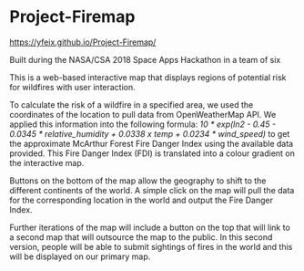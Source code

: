 # Project-Firemap
https://yfeix.github.io/Project-Firemap/

Built during the NASA/CSA 2018 Space Apps Hackathon in a team of six

This is a web-based interactive map that displays regions of potential risk for wildfires with user interaction.

To calculate the risk of a wildfire in a specified area, we used the coordinates of the location to pull data from OpenWeatherMap API.
We applied this information into the following formula:
  *10 * exp(ln2 - 0.45 - 0.0345 * relative_humidity + 0.0338 x temp + 0.0234 * wind_speed)*
to get the approximate McArthur Forest Fire Danger Index using the available data provided.
This Fire Danger Index (FDI) is translated into a colour gradient on the interactive map.

Buttons on the bottom of the map allow the geography to shift to the different continents of the world. 
A simple click on the map will pull the data for the corresponding location in the world and output the Fire Danger Index.

Further iterations of the map will include a button on the top that will link to a second map that will outsource the map to the public.
In this second version, people will be able to submit sightings of fires in the world and this will be displayed on our primary map.
